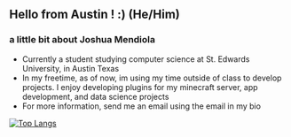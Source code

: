 ## Hello from Austin ! :) (He/Him)

### a little bit about Joshua Mendiola
- Currently a student studying computer science at St. Edwards University, in Austin Texas
- In my freetime, as of now, im using my time outside of class to
  develop projects. I enjoy developing plugins for my minecraft server, app development, and data science projects
- For more information, send me an email using the email in my bio

[![Top Langs](https://github-readme-stats.vercel.app/api/top-langs/?username=JoshMendiola)](https://github.com/anuraghazra/github-readme-stats)
